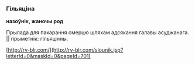 ### Гільяціна
**назоўнік, жаночы род**

Прылада для пакарання смерцю шляхам адсякання галавы асуджанага. || прыметнік: гільяцінны.

<a rel="author">[http://rv-blr.com/](http://rv-blr.com/slounik.jsp?letterId=0&maskId=0&pageId=701)</a>
